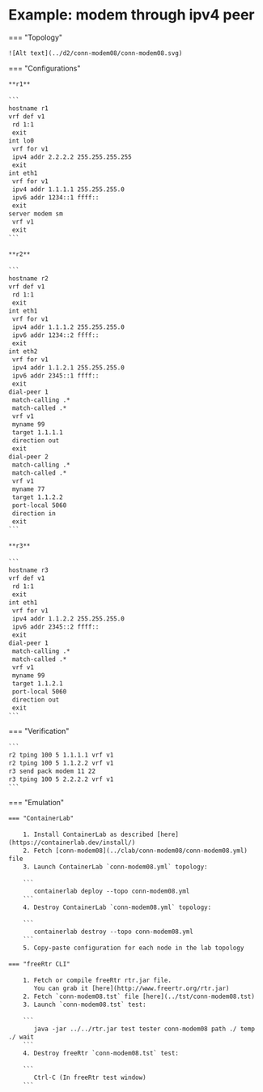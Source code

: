# Example: modem through ipv4 peer

=== "Topology"

    ![Alt text](../d2/conn-modem08/conn-modem08.svg)

=== "Configurations"

    **r1**

    ```
    hostname r1
    vrf def v1
     rd 1:1
     exit
    int lo0
     vrf for v1
     ipv4 addr 2.2.2.2 255.255.255.255
     exit
    int eth1
     vrf for v1
     ipv4 addr 1.1.1.1 255.255.255.0
     ipv6 addr 1234::1 ffff::
     exit
    server modem sm
     vrf v1
     exit
    ```

    **r2**

    ```
    hostname r2
    vrf def v1
     rd 1:1
     exit
    int eth1
     vrf for v1
     ipv4 addr 1.1.1.2 255.255.255.0
     ipv6 addr 1234::2 ffff::
     exit
    int eth2
     vrf for v1
     ipv4 addr 1.1.2.1 255.255.255.0
     ipv6 addr 2345::1 ffff::
     exit
    dial-peer 1
     match-calling .*
     match-called .*
     vrf v1
     myname 99
     target 1.1.1.1
     direction out
     exit
    dial-peer 2
     match-calling .*
     match-called .*
     vrf v1
     myname 77
     target 1.1.2.2
     port-local 5060
     direction in
     exit
    ```

    **r3**

    ```
    hostname r3
    vrf def v1
     rd 1:1
     exit
    int eth1
     vrf for v1
     ipv4 addr 1.1.2.2 255.255.255.0
     ipv6 addr 2345::2 ffff::
     exit
    dial-peer 1
     match-calling .*
     match-called .*
     vrf v1
     myname 99
     target 1.1.2.1
     port-local 5060
     direction out
     exit
    ```

=== "Verification"

    ```
    r2 tping 100 5 1.1.1.1 vrf v1
    r2 tping 100 5 1.1.2.2 vrf v1
    r3 send pack modem 11 22
    r3 tping 100 5 2.2.2.2 vrf v1
    ```

=== "Emulation"

    === "ContainerLab"

        1. Install ContainerLab as described [here](https://containerlab.dev/install/)  
        2. Fetch [conn-modem08](../clab/conn-modem08/conn-modem08.yml) file  
        3. Launch ContainerLab `conn-modem08.yml` topology:  

        ```
           containerlab deploy --topo conn-modem08.yml  
        ```
        4. Destroy ContainerLab `conn-modem08.yml` topology:  

        ```
           containerlab destroy --topo conn-modem08.yml  
        ```
        5. Copy-paste configuration for each node in the lab topology

    === "freeRtr CLI"

        1. Fetch or compile freeRtr rtr.jar file.  
           You can grab it [here](http://www.freertr.org/rtr.jar)  
        2. Fetch `conn-modem08.tst` file [here](../tst/conn-modem08.tst)  
        3. Launch `conn-modem08.tst` test:  

        ```
           java -jar ../../rtr.jar test tester conn-modem08 path ./ temp ./ wait
        ```
        4. Destroy freeRtr `conn-modem08.tst` test:  

        ```
           Ctrl-C (In freeRtr test window)
        ```

